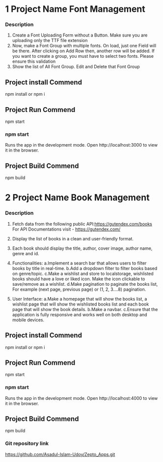 # 1 Project Name Font Management

### Description
  1. Create a Font Uploading Form without a Button. Make sure you are uploading only the TTF file extension
  2. Now, make a Font Group with multiple fonts. On load, just one Field will be there. After clicking on Add Row then, another row will be added. If you want to create a group, you must have to select two fonts. Please ensure this validation
  3. Show the list of All Font Group. Edit and Delete that Font Group

## Project install Commend
  npm install or npm i
  
## Project Run Commend
  npm start
  
### npm start
  Runs the app in the development mode.
  Open http://localhost:3000 to view it in the browser.
  
## Project Build Commend
  npm build


# 2 Project Name Book Management

### Description
  1. Fetch data from the following public API:https://gutendex.com/books For API Documentations visit - https://gutendex.com/
  2. Display the list of books in a clean and user-friendly format.
  3. Each book should display the title, author, cover image, author name, genre and id.
    
  4. Functionalities:
     a.Implement a search bar that allows users to filter books by title in real-time.
     b.Add a dropdown filter to filter books based on genre/topic.
     c.Make a wishlist and store to localstorage, wishlisted books should have a love or liked icon. Make the icon clickable to save/remove as a wishlist. 
     d.Make pagination to paginate the books list, For example (next page, previous page) or (1, 2, 3….8) pagination.
     
  6. User Interface:
     a.Make a homepage that will show the books list, a wishlist page that will show the wishlisted books list and each book page that will show the book details. 
     b.Make a navbar.
     c.Ensure that the application is fully responsive and works well on both desktop and mobile devices.
      
## Project install Commend
  npm install or npm i
  
## Project Run Commend
  npm start
  
### npm start
  Runs the app in the development mode.
  Open http://localhost:4000 to view it in the browser.
  
## Project Build Commend
  npm build

### Git repository link
  https://github.com/Asadul-Islam-Udoy/Zepto_Apps.git




